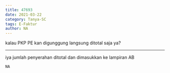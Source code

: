 ```yaml
---
title: 47693
date: 2021-03-22
category: Tanya-SC
tags: E-Faktur
author: NA
---
```


kalau PKP PE kan digunggung langsung ditotal saja ya?

---

iya jumlah penyerahan ditotal dan dimasukkan ke lampiran AB

`NA`
